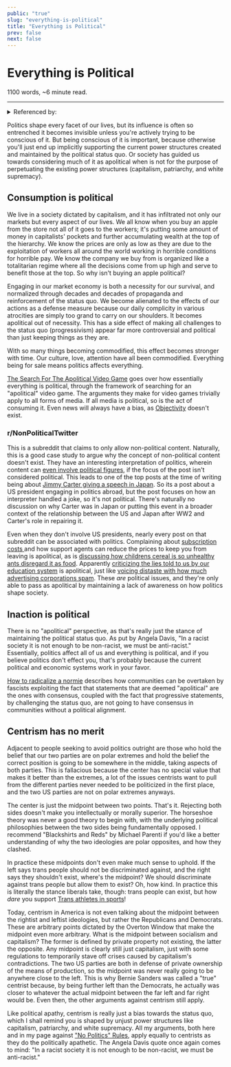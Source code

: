 ```yaml
---
public: "true"
slug: "everything-is-political"
title: "Everything is Political"
prev: false
next: false
---
```

<script setup>
import { data } from '../../git.data.ts';
import { useData } from 'vitepress';
const pageData = useData();
</script>
<h1 class="p-name">Everything is Political</h1>
<p>1100 words, ~6 minute read. <span v-html="data[`site/${pageData.page.value.relativePath}`]" /></p>
<hr/>

<details><summary>Referenced by:</summary><a href="/garden/no-politics-rules/index.md">"No Politics" Rules</a></details>

Politics shape every facet of our lives, but its influence is often so entrenched it becomes invisible unless you're actively trying to be conscious of it. But being conscious of it is important, because otherwise you'll just end up implicitly supporting the current power structures created and maintained by the political status quo. Or society has guided us towards considering much of it as apolitical when is not for the purpose of perpetuating the existing power structures (capitalism, patriarchy, and white supremacy).

## Consumption is political

We live in a society dictated by capitalism, and it has infiltrated not only our markets but every aspect of our lives. We all know when you buy an apple from the store not all of it goes to the workers; it's putting some amount of money in capitalists' pockets and further accumulating wealth at the top of the hierarchy. We know the prices are only as low as they are due to the exploitation of workers all around the world working in horrible conditions for horrible pay. We know the company we buy from is organized like a totalitarian regime where all the decisions come from up high and serve to benefit those at the top. So why isn't buying an apple political?

Engaging in our market economy is both a necessity for our survival, and normalized through decades and decades of propaganda and reinforcement of the status quo. We become alienated to the effects of our actions as a defense measure because our daily complicity in various atrocities are simply too grand to carry on our shoulders. It becomes apolitical out of necessity. This has a side effect of making all challenges to the status quo (progressivism) appear far more controversial and political than just keeping things as they are.

With so many things becoming commodified, this effect becomes stronger with time. Our culture, love, attention have all been commodified. Everything being for sale means politics affects everything.

[The Search For The Apolitical Video Game](https://youtu.be/X_234m1zGf4) goes over how essentially everything is political, through the framework of searching for an "apolitical" video game. The arguments they make for video games trivially apply to all forms of media. If all media is political, so is the act of consuming it. Even news will always have a bias, as [Objectivity](/garden/objectivity/index.md) doesn't exist.

### r/NonPoliticalTwitter

This is a subreddit that claims to only allow non-political content. Naturally, this is a good case study to argue why the concept of non-political content doesn't exist. They have an interesting interpretation of politics, wherein content can [even involve political figures](https://www.reddit.com/r/NonPoliticalTwitter/comments/1asphum/addressing_the_community_regarding_the_no/), if the focus of the post isn't considered political. This leads to one of the top posts at the time of writing being about [Jimmy Carter giving a speech in Japan](https://www.reddit.com/r/NonPoliticalTwitter/comments/1fu46li/lost_in_translation/). So its a post about a US president engaging in politics abroad, but the post focuses on how an interpreter handled a joke, so it's not political. There's naturally no discussion on why Carter was in Japan or putting this event in a broader context of the relationship between the US and Japan after WW2 and Carter's role in repairing it.

Even when they don't involve US presidents, nearly every post on that subreddit can be associated with politics. Complaining about [subscription costs ](https://www.reddit.com/r/NonPoliticalTwitter/comments/1foaezt/anyone_know_if_this_works/) and how support agents can reduce the prices to keep you from leaving is apolitical, as is [discussing how childrens cereal is so unhealthy ants disregard it as food](https://www.reddit.com/r/NonPoliticalTwitter/comments/1g1e8ph/what_do_they_put_in_those_things/). Apparently [criticizing the lies told to us by our education system](https://www.reddit.com/r/NonPoliticalTwitter/comments/1fql6eq/scam/) is apolitical, just like [voicing distaste with how much advertising corporations spam](https://www.reddit.com/r/NonPoliticalTwitter/comments/1f6dbg2/ive_been_dying_to_talk_about_the_mail_with_you/). These _are_ political issues, and they're only able to pass as apolitical by maintaining a lack of awareness on how politics shape society.

## Inaction is political

There is no "apolitical" perspective, as that's really just the stance of maintaining the political status quo. As put by Angela Davis, "In a racist society it is not enough to be non-racist, we must be anti-racist." Essentially, politics affect all of us and everything is political, and if you believe politics don't effect you, that's probably because the current political and economic systems work in your favor.

[How to radicalize a normie](https://www.youtube.com/watch?v=P55t6eryY3g) describes how communities can be overtaken by fascists exploiting the fact that statements that are deemed "apolitical" are the ones with consensus, coupled with the fact that progressive statements, by challenging the status quo, are not going to have consensus in communities without a political alignment.

## Centrism has no merit

Adjacent to people seeking to avoid politics outright are those who hold the belief that our two parties are on polar extremes and hold the belief the correct position is going to be somewhere in the middle, taking aspects of both parties. This is fallacious because the center has no special value that makes it better than the extremes, a lot of the issues centrists want to pull from the different parties never needed to be politicized in the first place, and the two US parties are not on polar extremes anyways.

The center is just the midpoint between two points. That's it. Rejecting both sides doesn't make you intellectually or morally superior. The horseshoe theory was never a good theory to begin with, with the underlying political philosophies between the two sides being fundamentally opposed. I recommend "Blackshirts and Reds" by Michael Parenti if you'd like a better understanding of why the two ideologies are polar opposites, and how they clashed.

In practice these midpoints don't even make much sense to uphold. If the left says trans people should not be discriminated against, and the right says they shouldn't exist, where's the midpoint? We should discriminate against trans people but allow them to exist? Oh, how kind. In practice this is literally the stance liberals take, though: trans people can exist, but how _dare_ you support [Trans athletes in sports](/garden/trans-athletes-in-sports/index.md)!

Today, centrism in America is not even talking about the midpoint between the rightist and leftist ideologies, but rather the Republicans and Democrats. These are arbitrary points dictated by the Overton Window that make the midpoint even more arbitrary.  What is the midpoint between socialism and capitalism? The former is defined by private property not existing, the latter the opposite. Any midpoint is clearly still just capitalism, just with some regulations to temporarily stave off crises caused by capitalism's contradictions. The two US parties are both in defense of private ownership of the means of production, so the midpoint was never really going to be anywhere close to the left. This is why Bernie Sanders was called a "true" centrist because, by being further left than the Democrats, he actually was closer to whatever the actual midpoint between the far left and far right would be. Even then, the other arguments against centrism still apply.

Like political apathy, centrism is really just a bias towards the status quo, which I shall remind you is shaped by unjust power structures like capitalism, patriarchy, and white supremacy. All my arguments, both here and in my page against ["No Politics" Rules](/garden/no-politics-rules/index.md), apply equally to centrists as they do the politically apathetic. The Angela Davis quote once again comes to mind: "In a racist society it is not enough to be non-racist, we must be anti-racist."